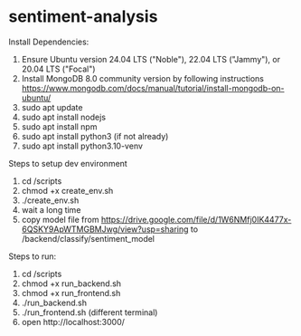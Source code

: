 # sentiment-analysis

Install Dependencies:
1. Ensure Ubuntu version 24.04 LTS ("Noble"), 22.04 LTS ("Jammy"), or 20.04 LTS ("Focal")
2. Install MongoDB 8.0 community version by following instructions https://www.mongodb.com/docs/manual/tutorial/install-mongodb-on-ubuntu/
3. sudo apt update
4. sudo apt install nodejs
5. sudo apt install npm
6. sudo apt install python3 (if not already)
7. sudo apt install python3.10-venv

Steps to setup dev environment 
1. cd /scripts
2. chmod +x create_env.sh
3. ./create_env.sh 
4. wait a long time
5. copy model file from https://drive.google.com/file/d/1W6NMfj0IK4477x-6QSKY9ApWTMGBMJwg/view?usp=sharing to /backend/classify/sentiment_model

Steps to run:
1. cd /scripts
2. chmod +x run_backend.sh
3. chmod +x run_frontend.sh
4. ./run_backend.sh
5. ./run_frontend.sh (different terminal)
6. open http://localhost:3000/
